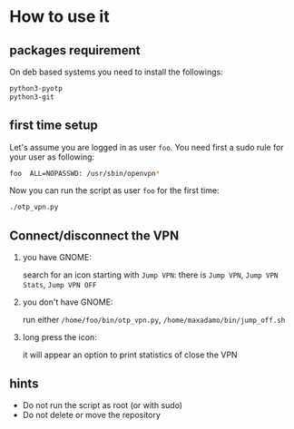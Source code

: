 # How to use it

## packages requirement

On deb based systems you need to install the followings:

```bash
python3-pyotp
python3-git
```

## first time setup

Let's assume you are logged in as user `foo`. You need first a sudo rule for your user as following:

```bash
foo  ALL=NOPASSWD: /usr/sbin/openvpn*
```

Now you can run the script as user `foo` for the first time:

```bash
./otp_vpn.py
```

## Connect/disconnect the VPN

1. you have GNOME:

    search for an icon starting with `Jump VPN`: there is `Jump VPN`, `Jump VPN Stats`, `Jump VPN OFF`

2. you don't have GNOME:

    run either `/home/foo/bin/otp_vpn.py`, `/home/maxadamo/bin/jump_off.sh`

3. long press the icon:

    it will appear an option to print statistics of close the VPN

## hints

- Do not run the script as root (or with sudo)
- Do not delete or move the repository

